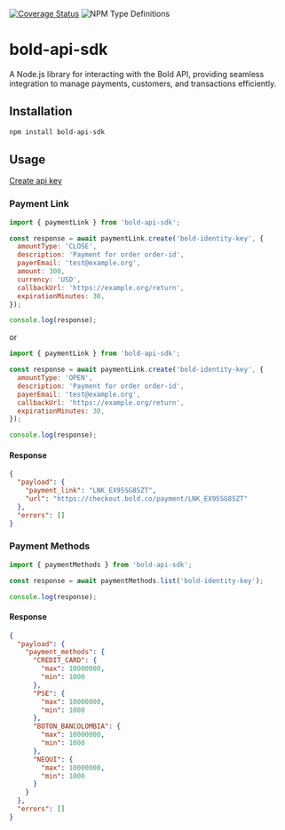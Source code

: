 [![Coverage Status](https://coveralls.io/repos/github/boterop/bold/badge.svg?branch=main)](https://coveralls.io/github/boterop/bold?branch=main)
![NPM Type Definitions](https://img.shields.io/npm/types/bold-api-sdk)

# bold-api-sdk

A Node.js library for interacting with the Bold API, providing seamless integration to manage payments, customers, and transactions efficiently.

## Installation

```bash
npm install bold-api-sdk
```

## Usage

[Create api key](https://www.developers.bold.co/pagos-en-linea/llaves-de-integracion)

### Payment Link

```js
import { paymentLink } from 'bold-api-sdk';

const response = await paymentLink.create('bold-identity-key', {
  amountType: 'CLOSE',
  description: 'Payment for order order-id',
  payerEmail: 'test@example.org',
  amount: 300,
  currency: 'USD',
  callbackUrl: 'https://example.org/return',
  expirationMinutes: 30,
});

console.log(response);
```

or

```js
import { paymentLink } from 'bold-api-sdk';

const response = await paymentLink.create('bold-identity-key', {
  amountType: 'OPEN',
  description: 'Payment for order order-id',
  payerEmail: 'test@example.org',
  callbackUrl: 'https://example.org/return',
  expirationMinutes: 30,
});

console.log(response);
```

#### Response

```json
{
  "payload": {
    "payment_link": "LNK_EX95SG8SZT",
    "url": "https://checkout.bold.co/payment/LNK_EX95SG8SZT"
  },
  "errors": []
}
```

### Payment Methods

```js
import { paymentMethods } from 'bold-api-sdk';

const response = await paymentMethods.list('bold-identity-key');

console.log(response);
```

#### Response

```json
{
  "payload": {
    "payment_methods": {
      "CREDIT_CARD": {
        "max": 10000000,
        "min": 1000
      },
      "PSE": {
        "max": 10000000,
        "min": 1000
      },
      "BOTON_BANCOLOMBIA": {
        "max": 10000000,
        "min": 1000
      },
      "NEQUI": {
        "max": 10000000,
        "min": 1000
      }
    }
  },
  "errors": []
}
```
